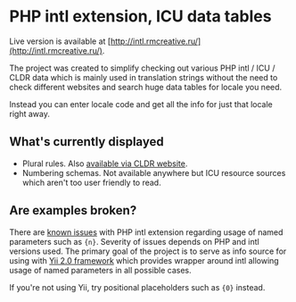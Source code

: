 PHP intl extension, ICU data tables
===================================

Live version is available at [http://intl.rmcreative.ru/](http://intl.rmcreative.ru/).

The project was created to simplify checking out various PHP intl / ICU / CLDR data which is mainly used in translation
strings without the need to check different websites and search huge data tables for locale you need.

Instead you can enter locale code and get all the info for just that locale right away.

## What's currently displayed

- Plural rules. Also [available via CLDR website](http://www.unicode.org/cldr/charts/27/supplemental/language_plural_rules.html).
- Numbering schemas. Not available anywhere but ICU resource sources which aren't too user friendly to read.

## Are examples broken?

There are [known issues](https://bugs.php.net/bug.php?id=70484) with PHP intl extension regarding usage of named
parameters such as `{n}`. Severity of issues depends on PHP and intl versions used. The primary goal of the project is to
serve as info source for using with [Yii 2.0 framework](http://www.yiiframework.com/) which provides wrapper around
intl allowing usage of named parameters in all possible cases.

If you're not using Yii, try positional placeholders such as `{0}` instead.
